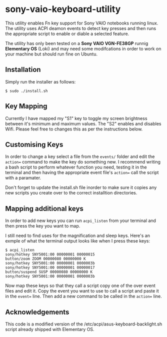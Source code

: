 # sony-vaio-keyboard-utility

This utility enables Fn key support for Sony VAIO notebooks running linux. The utility uses ACPI deamon events to detect key presses and then runs the appropriate script to enable or diable a selected feature.

The utility has only been tested on a **Sony VAIO VGN-FE38GP** runnig **Elementary OS** (Loki) and may need some modifcations in order to work on your machine but should run fine on Ubuntu.

## Installation

Simply run the installer as follows:

```
$ sudo ./install.sh
```

## Key Mapping

Currently I have mapped my "S1" key to toggle my screen brightness between it's minimum and maximum values. The "S2" enables and disables Wifi. Please feel free to changes this as per the instructions below.

## Customising Keys

In order to change a key select a file from the `events/` folder and edit the `action=` command to make the key do something new. I recommend writing a bash script to perform whatever function you need, testing it in the terminal and then having the appropriate event file's `action=` call the script with a paramater.

Don't forget to update the install.sh file inorder to make sure it copies any new scripts you create over to the correct installtion directories.

## Mapping additional keys

In order to add new keys you can run `acpi_listen` from your terminal and then press the key you want to map. 

I still need to find uses for the magnification and sleep keys. Here's an exmple of what the terminal output looks like when I press these keys:

```
$ acpi_listen
sony/hotkey SNY5001:00 00000001 00000015
button/zoom ZOOM 00000080 00000000 K
sony/hotkey SNY5001:00 00000001 0000003b
sony/hotkey SNY5001:00 00000001 00000017
button/suspend SUSP 00000080 00000000 K
sony/hotkey SNY5001:00 00000001 0000003b
```

Now map these keys so that they call a script copy one of the over event files and edit it. Copy the event you want to use to call a script and paste it in the `event=` line. Then add a new command to be called in the `action=` line.

## Acknowledgements

This code is a modified version of the /etc/acpi/asus-keyboard-backlight.sh script already shipped with Elementary OS.
